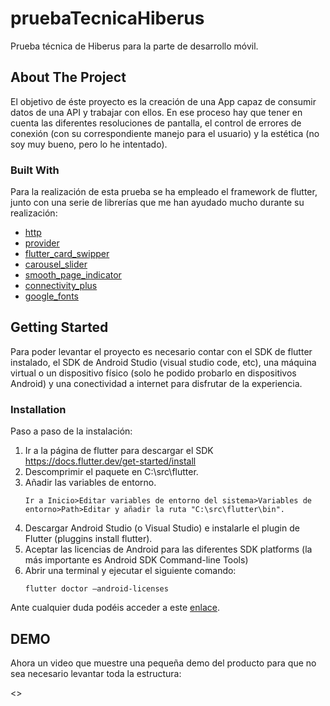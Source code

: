# pruebaTecnicaHiberus

Prueba técnica de Hiberus para la parte de desarrollo móvil.

<!-- ABOUT THE PROJECT -->
## About The Project

El objetivo de éste proyecto es la creación de una App capaz de consumir datos de una API y trabajar con ellos. En ese proceso hay que tener en cuenta las diferentes resoluciones de pantalla, el control de errores de conexión (con su correspondiente manejo para el usuario) y la estética (no soy muy bueno, pero lo he intentado).

### Built With

Para la realización de esta prueba se ha empleado el framework de flutter, junto con una serie de librerías que me han ayudado mucho durante su realización:
* [http](https://pub.dev/packages/http)
* [provider](https://pub.dev/packages/provider)
* [flutter_card_swipper](https://pub.dev/packages/flutter_card_swipper)
* [carousel_slider](https://pub.dev/packages/carousel_slider)
* [smooth_page_indicator](https://pub.dev/packages/smooth_page_indicator)
* [connectivity_plus](https://pub.dev/packages/connectivity_plus)
* [google_fonts](https://pub.dev/packages/google_fonts)

<!-- GETTING STARTED -->
## Getting Started

Para poder levantar el proyecto es necesario contar con el SDK de flutter instalado, el SDK de Android Studio (visual studio code, etc), una máquina virtual o un dispositivo físico (solo he podido probarlo en dispositivos Android) y una conectividad a internet para disfrutar de la experiencia.

### Installation

Paso a paso de la instalación:

1. Ir a la página de flutter para descargar el SDK https://docs.flutter.dev/get-started/install
2. Descomprimir el paquete en C:\src\flutter.
3. Añadir las variables de entorno.
   ```
   Ir a Inicio>Editar variables de entorno del sistema>Variables de entorno>Path>Editar y añadir la ruta "C:\src\flutter\bin".
   ```
4. Descargar Android Studio (o Visual Studio) e instalarle el plugin de Flutter (pluggins install flutter).
5. Aceptar las licencias de Android para las diferentes SDK platforms (la más importante es Android SDK Command-line Tools)
6. Abrir una terminal y ejecutar el siguiente comando:
   ```
   flutter doctor –android-licenses
   ```
Ante cualquier duda podéis acceder a este [enlace](https://carloszr.com/como-instalar-flutter-en-windows/).

<!-- DEMO -->
## DEMO

Ahora un video que muestre una pequeña demo del producto para que no sea necesario levantar toda la estructura:

<<Demo>>